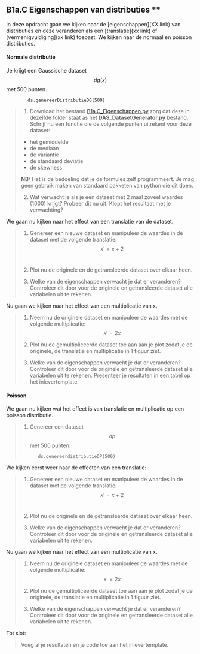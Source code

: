## B1a.C Eigenschappen van distributies **

In deze opdracht gaan we kijken naar de [eigenschappen](XX link) van distributies en deze veranderen als een [translatie](xx link) of [vermenigvuldiging](xx link) toepast. We kijken naar de normaal en poisson distributies. <br>

#### Normale distributie
Je krijgt een Gaussische dataset $$dg(x)$$ met 500 punten. <br>

 			ds.genereerDistributieDG(500) 

> 1. Download het bestand [B1a.C_Eigenschappen.py](B1a.C_Eigenschappen.py) zorg dat deze in dezelfde folder staat as het **DAS_DatasetGenerator.py** bestand. <br>
> Schrijf nu een functie die de volgende punten uitrekent voor deze 
> dataset:<br> 
>
>	* het gemiddelde
> 	* de mediaan
> 	* de variantie
> 	* de standaard deviatie
> 	* de skewness
>
> **NB:** Het is de bedoeling dat je de formules zelf programmeert. Je mag geen gebruik maken van standaard pakketen van python die dit doen.
>
> 2. Wat verwacht je als je een dataset met 2 maal zoveel waardes (1000) krijgt? Probeer dit nu uit. Klopt het resultaat met je verwachting?

We gaan nu kijken naar het effect van een translatie van de dataset.

> 1. Genereer een nieuwe dataset en manipuleer de waardes in de dataset met de volgende translatie: <br>
> $$ x' = x + 2$$<br>
> 2. Plot nu de originele en de getransleerde dataset over elkaar heen.
> 
> 3. Welke van de eigenschappen verwacht je dat er veranderen? Controleer dit door voor de originele en getransleerde dataset alle variabelen uit te rekenen.

Nu gaan we kijken naar het effect van een multiplicatie van x.

> 1. Neem nu de originele dataset en manipuleer de waardes met de volgende multiplicatie: <br>
>  $$ x' = 2x$$
> 2. Plot nu de gemultipliceerde dataset toe aan aan je plot zodat je de originele, de translatie en multiplicatie in 1 figuur ziet. 
> 
> 3. Welke van de eigenschappen verwacht je dat er veranderen? Controleer dit door voor de originele en getransleerde dataset alle variabelen uit te rekenen. Presenteer je resultaten in een tabel op het inlevertemplate. 

#### Poisson
We gaan nu kijken wat het effect is van translatie en multiplicatie op een poisson distributie.

> 1. Genereer een dataset $$dp$$ met 500 punten: <br>
> 
> 			ds.genereerdistributieDP(500)
> 

We kijken eerst weer naar de effecten van een translatie: 

> 1. Genereer een nieuwe dataset en manipuleer de waardes in de dataset met de volgende translatie: <br>
> $$ x' = x + 2$$<br>
> 2. Plot nu de originele en de getransleerde dataset over elkaar heen.
> 
> 3. Welke van de eigenschappen verwacht je dat er veranderen? Controleer dit door voor de originele en getransleerde dataset alle variabelen uit te rekenen.

Nu gaan we kijken naar het effect van een multiplicatie van x.

> 1. Neem nu de originele dataset en manipuleer de waardes met de volgende multiplicatie: <br>
>  $$ x' = 2x$$
> 2. Plot nu de gemultipliceerde dataset toe aan aan je plot zodat je de originele, de translatie en multiplicatie in 1 figuur ziet. 
> 
> 3. Welke van de eigenschappen verwacht je dat er veranderen? Controleer dit door voor de originele en getransleerde dataset alle variabelen uit te rekenen.

Tot slot: 

> Voeg al je resultaten en je code toe aan het inlevertemplate.
